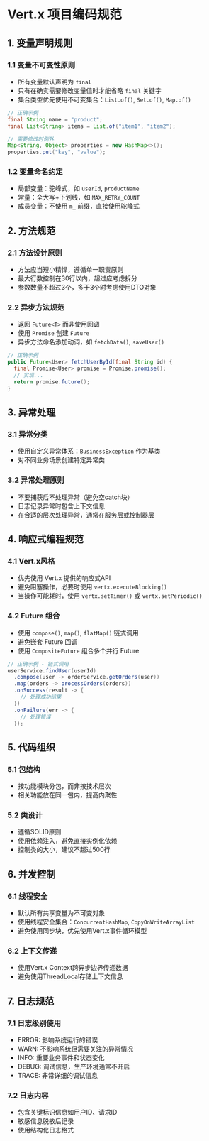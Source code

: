 # Vert.x 项目编码规范

## 1. 变量声明规则

### 1.1 变量不可变性原则
- 所有变量默认声明为 `final`
- 只有在确实需要修改变量值时才能省略 `final` 关键字
- 集合类型优先使用不可变集合：`List.of()`, `Set.of()`, `Map.of()`

```java
// 正确示例
final String name = "product";
final List<String> items = List.of("item1", "item2");

// 需要修改时例外
Map<String, Object> properties = new HashMap<>();
properties.put("key", "value");
```

### 1.2 变量命名约定
- 局部变量：驼峰式，如 `userId`, `productName`
- 常量：全大写+下划线，如 `MAX_RETRY_COUNT`
- 成员变量：不使用 `m_` 前缀，直接使用驼峰式

## 2. 方法规范

### 2.1 方法设计原则
- 方法应当短小精悍，遵循单一职责原则
- 最大行数控制在30行以内，超过应考虑拆分
- 参数数量不超过3个，多于3个时考虑使用DTO对象

### 2.2 异步方法规范
- 返回 `Future<T>` 而非使用回调
- 使用 `Promise` 创建 `Future`
- 异步方法命名添加动词，如 `fetchData()`, `saveUser()`

```java
// 正确示例
public Future<User> fetchUserById(final String id) {
  final Promise<User> promise = Promise.promise();
  // 实现...
  return promise.future();
}
```

## 3. 异常处理

### 3.1 异常分类
- 使用自定义异常体系：`BusinessException` 作为基类
- 对不同业务场景创建特定异常类

### 3.2 异常处理原则
- 不要捕获后不处理异常（避免空catch块）
- 日志记录异常时包含上下文信息
- 在合适的层次处理异常，通常在服务层或控制器层

## 4. 响应式编程规范

### 4.1 Vert.x风格
- 优先使用 Vert.x 提供的响应式API
- 避免阻塞操作，必要时使用 `vertx.executeBlocking()`
- 当操作可能耗时，使用 `vertx.setTimer()` 或 `vertx.setPeriodic()`

### 4.2 Future 组合
- 使用 `compose()`, `map()`, `flatMap()` 链式调用
- 避免嵌套 Future 回调
- 使用 `CompositeFuture` 组合多个并行 Future

```java
// 正确示例 - 链式调用
userService.findUser(userId)
  .compose(user -> orderService.getOrders(user))
  .map(orders -> processOrders(orders))
  .onSuccess(result -> {
    // 处理成功结果
  })
  .onFailure(err -> {
    // 处理错误
  });
```

## 5. 代码组织

### 5.1 包结构
- 按功能模块分包，而非按技术层次
- 相关功能放在同一包内，提高内聚性

### 5.2 类设计
- 遵循SOLID原则
- 使用依赖注入，避免直接实例化依赖
- 控制类的大小，建议不超过500行

## 6. 并发控制

### 6.1 线程安全
- 默认所有共享变量为不可变对象
- 使用线程安全集合：`ConcurrentHashMap`, `CopyOnWriteArrayList`
- 避免使用同步块，优先使用Vert.x事件循环模型

### 6.2 上下文传递
- 使用Vert.x Context跨异步边界传递数据
- 避免使用ThreadLocal存储上下文信息

## 7. 日志规范

### 7.1 日志级别使用
- ERROR: 影响系统运行的错误
- WARN: 不影响系统但需要关注的异常情况
- INFO: 重要业务事件和状态变化
- DEBUG: 调试信息，生产环境通常不开启
- TRACE: 非常详细的调试信息

### 7.2 日志内容
- 包含关键标识信息如用户ID、请求ID
- 敏感信息脱敏后记录
- 使用结构化日志格式
